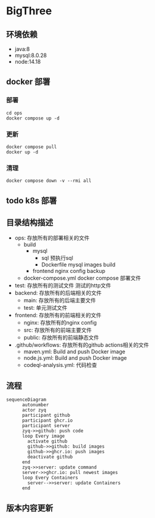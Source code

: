 # BigThree

## 环境依赖

- java:8
- mysql:8.0.28
- node:14.18

## docker 部署

### 部署

```shell
cd ops
docker compose up -d
```

### 更新

```shell
docker compose pull
docker up -d
```

### 清理

```shell
docker compose down -v --rmi all
```

## todo k8s 部署

## 目录结构描述

- ops: 存放所有的部署相关的文件
  - build
    - mysql
      - sql 预执行sql
      - Dockerfile mysql images build 
    - frontend nginx config backup
  - docker-compose.yml docker compose 部署文件
- test: 存放所有的测试文件 测试的http文件
- backend: 存放所有的后端相关的文件
    - main: 存放所有的后端主要文件
    - test: 单元测试文件
- frontend: 存放所有的前端相关的文件
    - nginx: 存放所有的nginx config
    - src: 存放所有的前端主要文件
    - public: 存放所有的前端静态文件
- .github/workflows: 存放所有的github actions相关的文件
    - maven.yml: Build and push Docker image
    - node.js.yml: Build and push Docker image
    - codeql-analysis.yml: 代码检查

## 流程

```mermaid
sequenceDiagram
      autonumber
      actor zyq
      participant github
      participant ghcr.io      
      participant server
      zyq->>github: push code
      loop Every image
        activate github
        github->>github: build images
        github->>ghcr.io: push images
        deactivate github
      end
      zyq->>server: update command
      server->>ghcr.io: pull newest images
      loop Every Containers
        server-->>server: update Containers
      end
```

## 版本内容更新
